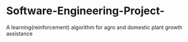 # Software-Engineering-Project-
A learning(reinforcement) algorithm for agro and domestic plant growth assistance 
